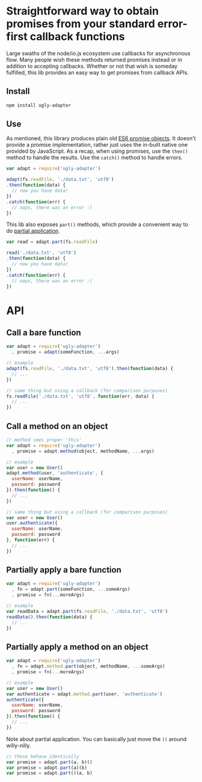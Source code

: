 # Straightforward way to obtain promises from your standard error-first callback functions

Large swaths of the node/io.js ecosystem use callbacks for asynchronous flow.
Many people wish these methods returned promises instead or in addition to accepting callbacks.
Whether or not that wish is someday fulfilled, this lib provides an easy way to get promises from callback APIs.

## Install

```bash
npm install ugly-adapter
```

## Use

As mentioned, this library produces plain old [ES6 promise objects](http://www.html5rocks.com/en/tutorials/es6/promises/).
It doesn't provide a promise implementation, rather just uses the in-built native one provided by JavaScript.
As a recap, when using promises, use the `then()` method to handle the results.
Use the `catch()` method to handle errors.

```js
var adapt = require('ugly-adapter')

adapt(fs.readFile, './data.txt', 'utf8')
.then(function(data) {
  // now you have data!
})
.catch(function(err) {
  // oops, there was an error :(
})
```

This lib also exposes `part()` methods, which provide a convenient way to do [partial application](http://ejohn.org/blog/partial-functions-in-javascript/).

```js
var read = adapt.part(fs.readFile)

read('./data.txt', 'utf8')
.then(function(data) {
  // now you have data!
})
.catch(function(err) {
  // oops, there was an error :(
})
```

# API

## Call a bare function

```js
var adapt = require('ugly-adapter')
  , promise = adapt(someFunction, ...args)

// example
adapt(fs.readFile, './data.txt', 'utf8').then(function(data) {
  // ...
})

// same thing but using a callback (for comparison purposes)
fs.readFile('./data.txt', 'utf8', function(err, data) {
  // ...
})
```

## Call a method on an object

```js
// method sees proper 'this'
var adapt = require('ugly-adapter')
  , promise = adapt.method(object, methodName, ...args)

// example
var user = new User()
adapt.method(user, 'authenticate', {
  userName: userName,
  password: password
}).then(function() {
  // ...
})

// same thing but using a callback (for comparison purposes)
var user = new User()
user.authenticate({
  userName: userName,
  password: password
}, function(err) {
  // ...
})
```

## Partially apply a bare function

```js
var adapt = require('ugly-adapter')
  , fn = adapt.part(someFunction, ...someArgs)
  , promise = fn(...moreArgs)

// example
var readData = adapt.part(fs.readFile, './data.txt', 'utf8')
readData().then(function(data) {
  // ...
})
```

## Partially apply a method on an object

```js
var adapt = require('ugly-adapter')
  , fn = adapt.method.part(object, methodName, ...someArgs)
  , promise = fn(...moreArgs)

// example
var user = new User()
var authenticate = adapt.method.part(user, 'authenticate')
authenticate({
  userName: userName,
  password: password
}).then(function() {
  // ...
})
```

Note about partial application. You can basically just move the `)(` around willy-nilly.

```js
// these behave identically
var promise = adapt.part(a, b)()
var promise = adapt.part(a)(b)
var promise = adapt.part()(a, b)
```
